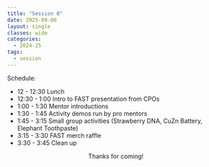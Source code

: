 ```yaml
---
title: "Session 0"
date: 2025-09-06
layout: single
classes: wide
categories:
  - 2024-25
tags:
  - session
---
```


Schedule:
- 12 - 12:30 Lunch
- 12:30 - 1:00 Intro to FAST presentation from CPOs
- 1:00 - 1:30 Mentor introductions
- 1:30 - 1:45 Activity demos run by pro mentors 
- 1:45 - 3:15 Small group activities (Strawberry DNA, CuZn Battery, Elephant Toothpaste)
- 3:15 - 3:30 FAST merch raffle
- 3:30 - 3:45 Clean up

<p align="center"> Thanks for coming! </p>